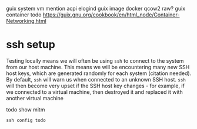 guix system vm
    mention acpi elogind
guix image
    docker
    qcow2
    raw?
guix container
    todo
    https://guix.gnu.org/cookbook/en/html_node/Container-Networking.html



# ssh setup

Testing locally means we will often be using `ssh` to connect to the system from our host machine. This means we will be encountering many new SSH host keys, which are generated randomly for each system (citation needed). By default, `ssh` will warn us when connected to an unknown SSH host. `ssh` will then become very upset if the SSH host key changes - for example, if we connected to a virtual machine, then destroyed it and replaced it with another virtual machine

todo show mitm

`ssh config todo`
```
```
